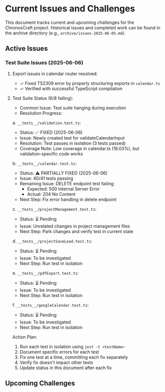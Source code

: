 # Current Issues and Challenges

This document tracks current and upcoming challenges for the ChronosCraft project.
Historical issues and completed work can be found in the archive directory (e.g., `archive/issues-2025-06-05.md`).

## Active Issues

### Test Suite Issues (2025-06-06)

1. Export issues in calendar router resolved:

   - ✓ Fixed TS2309 error by properly structuring exports in `calendar.ts`
   - ✓ Verified with successful TypeScript compilation

2. Test Suite Status (6/8 failing):

   - Common Issue: Test suite hanging during execution
   - Resolution Progress:

   a. `__tests__/validation.test.ts`:

   - Status: ✅ FIXED (2025-06-06)
   - Issue: Newly created test for validateCalendarInput
   - Resolution: Test passes in isolation (3 tests passed)
   - Coverage Note: Low coverage in calendar.ts (16.03%), but validation-specific code works

   b. `__tests__/calendar.test.ts`:

   - Status: ⚠️ PARTIALLY FIXED (2025-06-06)
   - Issue: 40/41 tests passing
   - Remaining Issue: DELETE endpoint test failing
     - Expected: 500 Internal Server Error
     - Actual: 204 No Content
   - Next Step: Fix error handling in delete endpoint

   c. `__tests__/projectManagement.test.ts`:

   - Status: ⏳ Pending
   - Issue: Unrelated changes in project management files
   - Next Step: Park changes and verify test in current state

   d. `__tests__/projectSaveLoad.test.ts`:

   - Status: ⏳ Pending
   - Issue: To be investigated
   - Next Step: Run test in isolation

   e. `__tests__/pdfExport.test.ts`:

   - Status: ⏳ Pending
   - Issue: To be investigated
   - Next Step: Run test in isolation

   f. `__tests__/googleCalendar.test.ts`:

   - Status: ⏳ Pending
   - Issue: To be investigated
   - Next Step: Run test in isolation

   Action Plan:

   1. Run each test in isolation using `jest -t <testName>`
   2. Document specific errors for each test
   3. Fix one test at a time, committing each fix separately
   4. Verify fix doesn't impact other tests
   5. Update status in this document after each fix

<!-- Add new issues above this line -->

## Upcoming Challenges

<!-- Add upcoming challenges above this line -->
